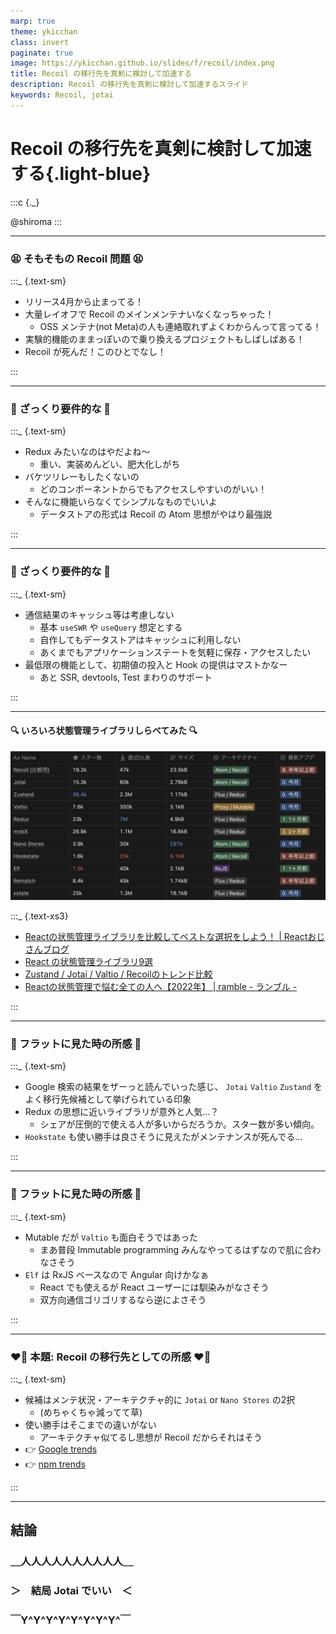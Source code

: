 ```yaml
---
marp: true
theme: ykicchan
class: invert
paginate: true
image: https://ykicchan.github.io/slides/f/recoil/index.png
title: Recoil の移行先を真剣に検討して加速する
description: Recoil の移行先を真剣に検討して加速するスライド
keywords: Recoil, jotai
---
```


# Recoil の移行先を真剣に検討して加速する{.light-blue}

:::c
{._}

@shiroma
:::

<!-- _footer: "2023.11.2" -->
<!-- _paginate: false -->

---

### 😫 そもそもの Recoil 問題 😫

:::_ {.text-sm}

- リリース4月から止まってる！
- 大量レイオフで Recoil のメインメンテナいなくなっちゃった！
  - OSS メンテナ(not Meta)の人も連絡取れずよくわからんって言ってる！
- 実験的機能のままっぽいので乗り換えるプロジェクトもしばしばある！
- Recoil が死んだ！このひとでなし！

:::

<!-- _footer: "[What's happening in the future of recoil?](https://github.com/facebookexperimental/Recoil/issues/1495)" -->
---

### 🤔 ざっくり要件的な 🤔

:::_ {.text-sm}

- Redux みたいなのはやだよね〜
  - 重い、実装めんどい、肥大化しがち
- バケツリレーもしたくないの
  - どのコンポーネントからでもアクセスしやすいのがいい！
- そんなに機能いらなくてシンプルなものでいいよ
  - データストアの形式は Recoil の Atom 思想がやはり最強説

:::

---

### 🤔 ざっくり要件的な 🤔

:::_ {.text-sm}

- 通信結果のキャッシュ等は考慮しない
  - 基本 `useSWR` や `useQuery` 想定とする
  - 自作してもデータストアはキャッシュに利用しない
  - あくまでもアプリケーションステートを気軽に保存・アクセスしたい
- 最低限の機能として、初期値の投入と Hook の提供はマストかなー
  - あと SSR, devtools, Test まわりのサポート

:::

---

#### 🔍 いろいろ状態管理ライブラリしらべてみた 🔍

![w:800](./images/table.png)

:::_ {.text-xs3}

- [Reactの状態管理ライブラリを比較してベストな選択をしよう！ | Reactおじさんブログ](https://react-uncle-blog.netlify.app/blog/react-state-managment)
- [React の状態管理ライブラリ9選](https://zenn.dev/kazukix/articles/react-state-management-libraries)
- [Zustand / Jotai / Valtio / Recoilのトレンド比較](https://zenn.dev/dai_shi/articles/3afbe4b509aef5)
- [Reactの状態管理で悩む全ての人へ【2022年】 | ramble - ランブル -](https://ramble.impl.co.jp/2211/)

:::

---

### 👀 フラットに見た時の所感 👀

:::_ {.text-sm}

- Google 検索の結果をザーっと読んでいった感じ、 `Jotai` `Valtio` `Zustand` をよく移行先候補として挙げられている印象
- Redux の思想に近いライブラリが意外と人気…？
  - シェアが圧倒的で使える人が多いからだろうか。スター数が多い傾向。
- `Hookstate` も使い勝手は良さそうに見えたがメンテナンスが死んでる…

:::

---

### 👀 フラットに見た時の所感 👀

:::_ {.text-sm}

- Mutable だが `Valtio` も面白そうではあった
  - まあ普段 Immutable programming みんなやってるはずなので肌に合わなさそう
- `Elf` は RxJS ベースなので Angular 向けかなぁ
  - React でも使えるが React ユーザーには馴染みがなさそう
  - 双方向通信ゴリゴリするなら逆によさそう

:::

---

### ❤️‍🔥 本題: Recoil の移行先としての所感 ❤️‍🔥

:::_ {.text-sm}

- 候補はメンテ状況・アーキテクチャ的に `Jotai` or `Nano Stores` の2択
  - (めちゃくちゃ減ってて草)
- 使い勝手はそこまでの違いがない
  - アーキテクチャ似てるし思想が Recoil だからそれはそう
- 👉 [Google trends](https://trends.google.co.jp/trends/explore?date=today%203-m&q=jotai,nanostore)
- 👉 [npm trends](https://npmtrends.com/jotai-vs-nanostores)

:::

---

<!-- _class: -->

## 結論

### ＿人人人人人人人人人人＿
### ＞　結局 Jotai でいい　＜
### ￣Y^Y^Y^Y^Y^Y^Y^Y^￣
